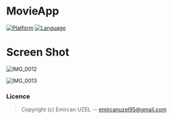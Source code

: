 # MovieApp

[![Platform](http://img.shields.io/badge/platform-iOS-blue.svg?style=flat)](https://developer.apple.com/iphone/index.action)
[![Language](http://img.shields.io/badge/language-Swift-brightgreen.svg?style=flat)](https://developer.apple.com/swift)



# Screen Shot

![IMG_0012](https://user-images.githubusercontent.com/18385692/100442166-a842d500-30b8-11eb-9801-d8727c57e9e4.PNG)

![IMG_0013](https://user-images.githubusercontent.com/18385692/100442232-ba247800-30b8-11eb-9c77-29e355b60d06.PNG)



### Licence
> Copyright (c) Emircan UZEL -- emircanuzel95@gmail.com
